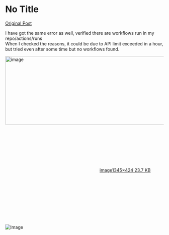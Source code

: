 # No Title

[Original Post](https://discourse.onlinedegree.iitm.ac.in/t/165959/191)

<p>I have got the same error as well, verified there are workflows run in my repo/actions/runs<br>
When I checked the reasons, it could be due to API limit exceeded in a hour, but tried even after some time but no workflows found.</p>
<p><div class="lightbox-wrapper"><a class="lightbox" href="https://europe1.discourse-cdn.com/flex013/uploads/iitm/original/3X/3/f/3f6454e8cc98f502f9844114ea02cb8d6cd523c4.png" data-download-href="/uploads/short-url/92N2uMmNAj9beIgD1lcDEktNehC.png?dl=1" title="image" rel="noopener nofollow ugc"><img src="https://europe1.discourse-cdn.com/flex013/uploads/iitm/optimized/3X/3/f/3f6454e8cc98f502f9844114ea02cb8d6cd523c4_2_690x217.png" alt="image" data-base62-sha1="92N2uMmNAj9beIgD1lcDEktNehC" width="690" height="217" srcset="https://europe1.discourse-cdn.com/flex013/uploads/iitm/optimized/3X/3/f/3f6454e8cc98f502f9844114ea02cb8d6cd523c4_2_690x217.png, https://europe1.discourse-cdn.com/flex013/uploads/iitm/optimized/3X/3/f/3f6454e8cc98f502f9844114ea02cb8d6cd523c4_2_1035x325.png 1.5x, https://europe1.discourse-cdn.com/flex013/uploads/iitm/original/3X/3/f/3f6454e8cc98f502f9844114ea02cb8d6cd523c4.png 2x" data-dominant-color="12161B"><div class="meta"><svg class="fa d-icon d-icon-far-image svg-icon" aria-hidden="true"><use href="#far-image"></use></svg><span class="filename">image</span><span class="informations">1345×424 23.7 KB</span><svg class="fa d-icon d-icon-discourse-expand svg-icon" aria-hidden="true"><use href="#discourse-expand"></use></svg></div></a></div></p>

![Image](https://europe1.discourse-cdn.com/flex013/uploads/iitm/optimized/3X/3/f/3f6454e8cc98f502f9844114ea02cb8d6cd523c4_2_690x217.png)